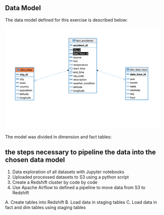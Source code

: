 ## Data Model

The data model defined for this exercise is described below:


![Data Model](../images/table_relations.png)


The model was divided in dimension and fact tables:



## the steps necessary to pipeline the data into the chosen data model    

1. Data exploration of all datasets with Jupyter notebooks
2. Uploaded processed datasets to S3 using a python script
3. Create a Redshift cluster by code by code
4. Use Apache Airflow to defined a pipeline to move data from S3 to Redshift

A. Create tables into Redshift
B. Load data in staging tables
C. Load data in fact and dim tables using staging tables
